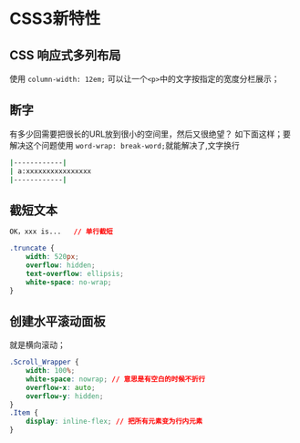 # CSS3新特性

## CSS 响应式多列布局

使用 `column-width: 12em;` 可以让一个`<p>`中的文字按指定的宽度分栏展示；

## 断字

有多少回需要把很长的URL放到很小的空间里，然后又很绝望？ 如下面这样；要解决这个问题使用 `word-wrap: break-word;`就能解决了,文字换行

```bash
|------------|
| a:xxxxxxxxxxxxxxxx
|------------|
```

## 截短文本

```css
OK，xxx is...   // 单行截短

.truncate {
    width: 520px;
    overflow: hidden;
    text-overflow: ellipsis;
    white-space: no-wrap;
}
```

## 创建水平滚动面板

就是横向滚动；

```css
.Scroll_Wrapper {
    width: 100%;
    white-space: nowrap; // 意思是有空白的时候不折行
    overflow-x: auto;
    overflow-y: hidden;
}
.Item {
    display: inline-flex; // 把所有元素变为行内元素
}
```